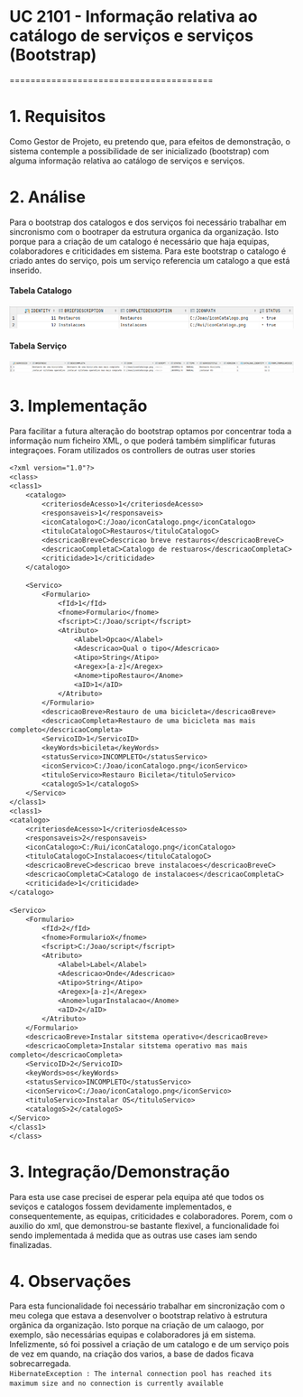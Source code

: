 # UC 2101 - Informação relativa ao catálogo de serviços e serviços (Bootstrap)
=======================================


# 1. Requisitos

Como Gestor de Projeto, eu pretendo que, para efeitos de demonstração, o sistema contemple a possibilidade de ser inicializado (bootstrap) com alguma informação relativa ao catálogo de serviços e serviços.

# 2. Análise

Para o bootstrap dos catalogos e dos serviços foi necessário trabalhar em sincronismo com o bootraper da estrutura organica da organização. Isto porque para a criação de um catalogo é necessário que haja equipas, colaboradores e criticidades em sistema. Para este bootstrap o catalogo é criado antes do serviço, pois um serviço referencia um catalogo a que está inserido.

#### Tabela Catalogo
![tabelaCatalogo](tabelaCatalogo.png)

#### Tabela Serviço
![tabelaServico](tabelaServico.png)

# 3. Implementação

Para facilitar a futura alteração do bootstrap optamos por concentrar toda a informação num ficheiro XML, o que poderá também simplificar futuras integraçoes. Foram utilizados os controllers de outras user stories

```
<?xml version="1.0"?>
<class>
<class1>
    <catalogo>
        <criteriosdeAcesso>1</criteriosdeAcesso>
        <responsaveis>1</responsaveis>
        <iconCatalogo>C:/Joao/iconCatalogo.png</iconCatalogo>
        <tituloCatalogoC>Restauros</tituloCatalogoC>
        <descricaoBreveC>descricao breve restauros</descricaoBreveC>
        <descricaoCompletaC>Catalogo de restuaros</descricaoCompletaC>
        <criticidade>1</criticidade>
    </catalogo>

    <Servico>
        <Formulario>
            <fId>1</fId>
            <fnome>Formulario</fnome>
            <fscript>C:/Joao/script</fscript>
            <Atributo>
                <Alabel>Opcao</Alabel>
                <Adescricao>Qual o tipo</Adescricao>
                <Atipo>String</Atipo>
                <Aregex>[a-z]</Aregex>
                <Anome>tipoRestauro</Anome>
                <aID>1</aID>
            </Atributo>
        </Formulario>
        <descricaoBreve>Restauro de uma bicicleta</descricaoBreve>
        <descricaoCompleta>Restauro de uma bicicleta mas mais completo</descricaoCompleta>
        <ServicoID>1</ServicoID>
        <keyWords>bicileta</keyWords>
        <statusServico>INCOMPLETO</statusServico>
        <iconServico>C:/Joao/iconCatalogo.png</iconServico>
        <tituloServico>Restauro Bicileta</tituloServico>
        <catalogoS>1</catalogoS>
    </Servico>
</class1>
<class1>
<catalogo>
    <criteriosdeAcesso>1</criteriosdeAcesso>
    <responsaveis>2</responsaveis>
    <iconCatalogo>C:/Rui/iconCatalogo.png</iconCatalogo>
    <tituloCatalogoC>Instalacoes</tituloCatalogoC>
    <descricaoBreveC>descricao breve instalacoes</descricaoBreveC>
    <descricaoCompletaC>Catalogo de instalacoes</descricaoCompletaC>
    <criticidade>1</criticidade>
</catalogo>

<Servico>
    <Formulario>
        <fId>2</fId>
        <fnome>FormularioX</fnome>
        <fscript>C:/Joao/script</fscript>
        <Atributo>
            <Alabel>Label</Alabel>
            <Adescricao>Onde</Adescricao>
            <Atipo>String</Atipo>
            <Aregex>[a-z]</Aregex>
            <Anome>lugarInstalacao</Anome>
            <aID>2</aID>
        </Atributo>
    </Formulario>
    <descricaoBreve>Instalar sitstema operativo</descricaoBreve>
    <descricaoCompleta>Instalar sitstema operativo mas mais completo</descricaoCompleta>
    <ServicoID>2</ServicoID>
    <keyWords>os</keyWords>
    <statusServico>INCOMPLETO</statusServico>
    <iconServico>C:/Joao/iconCatalogo.png</iconServico>
    <tituloServico>Instalar OS</tituloServico>
    <catalogoS>2</catalogoS>
</Servico>
</class1>
</class>
```

# 3. Integração/Demonstração

Para esta use case precisei de esperar pela equipa até que todos os seviços e catalogos fossem devidamente implementados, e consequentemente, as equipas, criticidades e colaboradores. Porem, com o auxilio do xml, que demonstrou-se bastante flexivel, a funcionalidade foi sendo implementada á medida que as outras use cases iam sendo finalizadas.

# 4. Observações

Para esta funcionalidade foi necessário trabalhar em sincronização com o meu colega que estava a desenvolver o bootstrap relativo à estrutura orgânica da organização. Isto porque na criação de um calaogo, por exemplo, são necessárias equipas e colaboradores já em sistema. Infelizmente, só foi possivel a criação de um catalogo e de um serviço pois de vez em quando, na criação dos varios, a base de dados ficava sobrecarregada.   
```HibernateException : The internal connection pool has reached its maximum size and no connection is currently available```




